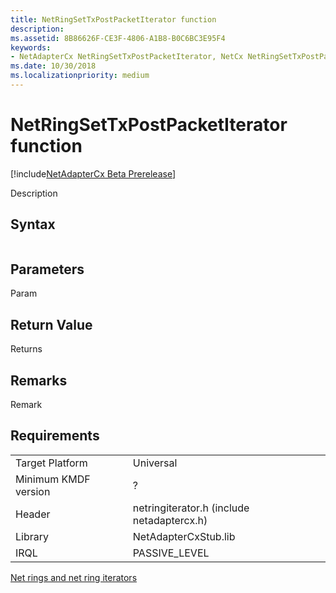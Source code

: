 ```yaml
---
title: NetRingSetTxPostPacketIterator function
description: 
ms.assetid: 8B86626F-CE3F-4806-A1B8-B0C6BC3E95F4
keywords:
- NetAdapterCx NetRingSetTxPostPacketIterator, NetCx NetRingSetTxPostPacketIterator
ms.date: 10/30/2018
ms.localizationpriority: medium
---
```


# NetRingSetTxPostPacketIterator function

[!include[NetAdapterCx Beta Prerelease](../netcx-beta-prerelease.md)]

Description

## Syntax

```cpp

```

## Parameters

Param

## Return Value

Returns 

## Remarks

Remark

## Requirements

|  |  |
| --- | --- |
| Target Platform | Universal |
| Minimum KMDF version | ? |
| Header | netringiterator.h (include netadaptercx.h) |
| Library | NetAdapterCxStub.lib |
| IRQL | PASSIVE_LEVEL |

[Net rings and net ring iterators](net-rings-and-net-ring-iterators.md)